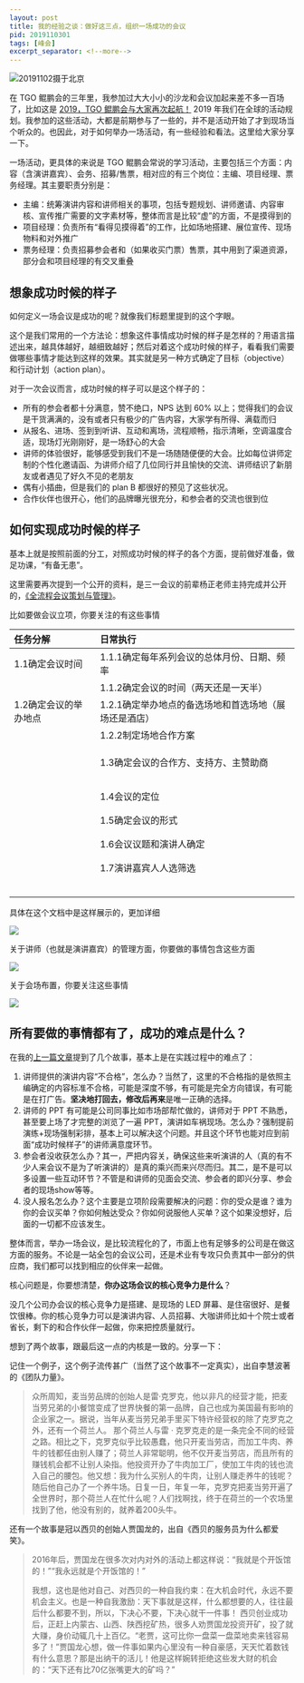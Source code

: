 ```yaml
---
layout: post
title: 我的经验之谈：做好这三点，组织一场成功的会议
pid: 2019110301
tags: [峰会]
excerpt_separator: <!--more-->
---
```


![20191102摄于北京](/uploads/2019/11/01-yellow-leaves-in-fall.jpg)

在 TGO 鲲鹏会的三年里，我参加过大大小小的沙龙和会议加起来差不多一百场了，比如这是 [2019，TGO 鲲鹏会与大家再次起航！](https://mp.weixin.qq.com/s/6vKzcHKylj5vGpwQzhvbKQ) 2019 年我们在全球的活动规划。我参加的这些活动，大都是前期参与了一些的，并不是活动开始了才到现场当个听众的。也因此，对于如何举办一场活动，有一些经验和看法。这里给大家分享一下。

<!--more-->

一场活动，更具体的来说是 TGO 鲲鹏会常说的学习活动，主要包括三个方面：内容（含演讲嘉宾）、会务、招募/售票，相对应的有三个岗位：主编、项目经理、票务经理。其主要职责分别是：

* 主编：统筹演讲内容和讲师相关的事项，包括专题规划、讲师邀请、内容审核、宣传推广需要的文字素材等，整体而言是比较“虚”的方面，不是摸得到的
* 项目经理：负责所有“看得见摸得着”的工作，比如场地搭建、展位宣传、现场物料和对外推广
* 票务经理：负责招募参会者和（如果收买门票）售票，其中用到了渠道资源，部分会和项目经理的有交叉重叠


## 想象成功时候的样子

如何定义一场会议是成功的呢？就像我们标题里提到的这个字眼。

这个是我们常用的一个方法论：想象这件事情成功时候的样子是怎样的？用语言描述出来，越具体越好，越细致越好；然后对着这个成功时候的样子，看看我们需要做哪些事情才能达到这样的效果。其实就是另一种方式确定了目标（objective）和行动计划（action plan）。

对于一次会议而言，成功时候的样子可以是这个样子的：

* 所有的参会者都十分满意，赞不绝口，NPS 达到 60% 以上；觉得我们的会议是干货满满的，没有或者只有极少的广告内容，大家学有所得、满载而归
* 从报名、进场、签到到听讲、互动和离场，流程顺畅，指示清晰，空调温度合适，现场灯光刚刚好，是一场舒心的大会
* 讲师的体验很好，能够感受到我们不是一场随随便便的大会。比如每位讲师定制的个性化邀请函、为讲师介绍了几位同行并且愉快的交流、讲师结识了新朋友或者遇见了好久不见的老朋友
* 偶有小插曲，但是我们的 plan B 都很好的预见了这些状况。
* 合作伙伴也很开心，他们的品牌曝光很充分，和参会者的交流也很到位

## 如何实现成功时候的样子

基本上就是按照前面的分工，对照成功时候的样子的各个方面，提前做好准备，做足功课，“有备无患”。

这里需要再次提到一个公开的资料，是三一会议的前辈杨正老师主持完成并公开的，[《全流程会议策划与管理》](http://zhaoxinlong.cn/uploads/2019/10/01-%E5%85%A8%E6%B5%81%E7%A8%8B%E4%BC%9A%E8%AE%AE%E7%AD%96%E5%88%92%E4%B8%8E%E7%AE%A1%E7%90%86-2019%E6%9D%AD%E5%B7%9EMICE.pdf)。

比如要做会议立项，你要关注的有这些事情

|任务分解    |日常执行|
| :--    |:-- |
|1.1确定会议时间|1.1.1确定每年系列会议的总体月份、日期、频率|
||1.1.2确定会议的时间（两天还是一天半）|
|1.2确定会议的举办地点|1.2.1确定举办地点的备选场地和首选场地（展场还是酒店）|
|      |1.2.2制定场地合作方案|
     |      |1.2.3会场考察|
      |      |1.2.4场地合作谈判|
      |      |1.2.5场地合作合同协议或备忘录签订|
      |1.3确定会议的合作方、支持方、主赞助商|1.3.1确定是否有联合主办方、学术支持方|
      |      |1.3.2会议合作方案（赞助计划）|
      |      |1.3.3合作方书面商函|
     |      |1.3.4跟踪并获得批复|
      |      |1.3.5进一步优化合作协议|
      |      |1.3.6协议签订以及预付款|
      |1.4会议的定位|1.4.1预设会议的规模目标，对标竞争者|
      |      |1.4.2来宾的行业类别、重点行业类别等|
      |      |1.4.3来宾的层次定位，听众身份是采购还是市场|
      |1.5确定会议的形式|1.5.1 会议的分类是技术会、招商会、说明会  |
      |      |1.5.2会议的讨论形式及数量(主旨演讲、主题演讲、圆桌讨论、专业培训、小组讨论) |
      |      |1.5.3演讲嘉宾的招募形式、数量、境内外嘉宾的初步⼈选和⽐例|
      |1.6会议议题和演讲⼈确定|1.6.1 确定会议议题，广泛对内、对外调研、受众研究和竞争者研究|
      |      |1.6.2召开规划咨询委员会、顾问会议、成⽴立顾问委员会 |
      |      |1.6.3初步确定会议议题类别和范围|
      |1.7演讲嘉宾⼈人选筛选|1.7.1确定演讲人的参与方式(一对一推荐为主还是对外开放征集评选为主)  |
      |      |1.7.2根据参与方式制定演讲嘉宾招募⽅案或邀请函|
      |      |1.7.3根据方案开展嘉宾邀请⼯作(设计嘉宾征集商函、 推⼴信等)|
      |      |1.7.4合作⽅推荐和联络(合作方、学术支持方等)|
      |      |1.7.5定期回顾进展、评估人选、初步人选|
      |      |1.7.6人选的确定和变更事宜 |
      |      |1.7.7签订演讲⼈意向书、确认书|



具体在这个文档中是这样展示的，更加详细

![](/uploads/2019/11/03-on-proposal.png)

关于讲师（也就是演讲嘉宾）的管理方面，你要做的事情包含这些方面

![](/uploads/2019/11/01-on-speakers.png)

关于会场布置，你要关注这些事情

![](/uploads/2019/11/02-on-room-arrangement.png)


## 所有要做的事情都有了，成功的难点是什么？

在我的[上一篇文章](http://zhaoxinlong.cn/2019/10/3-months-preparation-for-300-attendees.html)提到了几个故事，基本上是在实践过程中的难点了：

1. 讲师提供的演讲内容“不合格”，怎么办？当然了，这里的不合格指的是依照主编确定的内容标准不合格，可能是深度不够，有可能是完全方向错误，有可能是在打广告。**坚决地打回去，修改后再来**是唯一正确的选择。
2. 讲师的 PPT  有可能是公司同事比如市场部帮忙做的，讲师对于 PPT 不熟悉，甚至要上场了才完整的浏览了一遍 PPT，演讲如车祸现场。怎么办？强制提前演练+现场强制彩排，基本上可以解决这个问题。并且这个环节也能对应到前面“成功时候样子”的讲师满意度环节。
3. 参会者没收获怎么办？其一，严把内容关，确保这些来听演讲的人（真的有不少人来会议不是为了听演讲的）是真的乘兴而来兴尽而归。其二，是不是可以多设置一些互动环节？不管是和讲师的见面会交流、参会者的即兴分享、参会者的现场show等等。
4. 没人报名怎么办？这个主要是立项阶段需要解决的问题：你的受众是谁？谁为你的会议买单？你如何触达受众？你如何说服他人买单？这个如果没想好，后面的一切都不应该发生。

整体而言，举办一场会议，是比较流程化的了，市面上也有足够多的公司是在做这方面的服务。不论是一站全包的会议公司，还是术业有专攻只负责其中一部分的供应商，我们都可以找到相应的伙伴来一起做。

核心问题是，你要想清楚，**你办这场会议的核心竞争力是什么**？

没几个公司办会议的核心竞争力是搭建、是现场的 LED  屏幕、是住宿很好、是餐饮很棒。你的核心竞争力可以是演讲内容、人员招募、大咖讲师比如十个院士或者省长，剩下的和合作伙伴一起做，你来把控质量就行。

想到了两个故事，跟最后这一点的内核是一致的。分享一下：

记住一个例子，这个例子流传甚广（当然了这个故事不一定真实），出自李慧波著的《团队力量》。

>众所周知，麦当劳品牌的创始人是雷·克罗克，他以非凡的经营才能，把麦当劳兄弟的小餐馆变成了世界快餐的第一品牌，自己也成为美国最有影响的企业家之一。据说，当年从麦当劳兄弟手里买下特许经营权的除了克罗克之外，还有一个荷兰人。
>那个荷兰人与雷 · 克罗克走的是一条完全不同的经营之路。相比之下，克罗克似乎比较愚蠢，他只开麦当劳店，而加工牛肉、养牛的钱都任由别人赚了；荷兰人非常聪明，他不仅开麦当劳店，而且所有的赚钱机会都不让别人染指。他投资开办了牛肉加工厂，使加工牛肉的钱也流入自己的腰包。他又想：我为什么买别人的牛肉，让别人赚走养牛的钱呢？随后他自己办了一个养牛场。日复一日，年复一年，克罗克把麦当劳开遍了全世界时，那个荷兰人在忙什么呢？人们找啊找，终于在荷兰的一个农场里找到了他，他没有别的，就养着200头牛。

还有一个故事是冠以西贝的创始人贾国龙的，出自《西贝的服务员为什么都爱笑》。

>2016年后，贾国龙在很多次对内对外的活动上都这样说：“我就是个开饭馆的！”“我永远就是个开饭馆的！”
>
>我想，这也是他对自己、对西贝的一种自我约束：在大机会时代，永远不要机会主义。也是一种自我激励：天下事就是这样，什么都想要的人，往往最后什么都要不到，所以，下决心不要，下决心就干一件事！
>西贝创业成功后，正赶上内蒙古、山西、陕西挖矿热，很多人劝贾国龙投资开矿，投了就大赚，身价动辄几十上百亿。“老贾，这可比你一盘菜一盘菜地卖来钱容易多了！”贾国龙心想，做一件事如果内心里没有一种自豪感，天天忙着数钱有什么意思？那是出纳干的活儿！他是这样婉转拒绝这些发大财的机会的：“天下还有比70亿张嘴更大的矿吗？”


